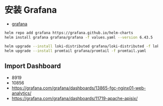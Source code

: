 # 安装 Grafana

- [grafana](https://github.com/grafana/helm-charts/tree/main/charts/grafana)

```bash
helm repo add grafana https://grafana.github.io/helm-charts
helm install grafana grafana/grafana -f values.yaml --version 6.43.5

helm upgrade --install loki-distributed grafana/loki-distributed -f loki-distributed.yaml
helm upgrade --install promtail grafana/promtail -f promtail.yaml
```

## Import Dashboard

- 8919
- 10856
- <https://grafana.com/grafana/dashboards/13865-fgc-nginx01-web-analytics/>
- <https://grafana.com/grafana/dashboards/11719-apache-apisix/>
